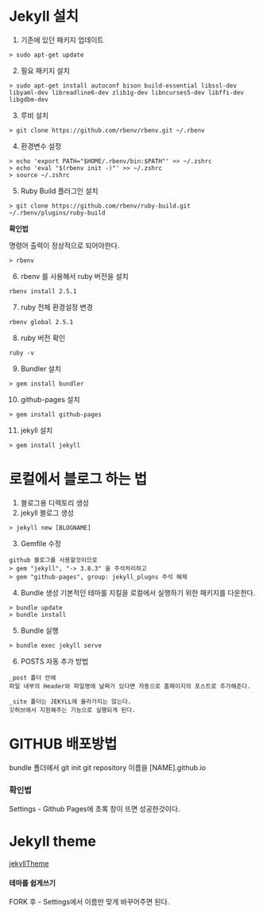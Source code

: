 ﻿# Jekyll 설치

1. 기존에 있던 패키지 업데이트

```
> sudo apt-get update
```

2. 필요 패키지 설치

```
> sudo apt-get install autoconf bison build-essential libssl-dev libyaml-dev libreadline6-dev zlib1g-dev libncurses5-dev libffi-dev libgdbm-dev
```

3. 루비 설치

```
> git clone https://github.com/rbenv/rbenv.git ~/.rbenv
```

4. 환경변수 설정

```
> echo 'export PATH="$HOME/.rbenv/bin:$PATH"' >> ~/.zshrc
> echo 'eval "$(rbenv init -)"' >> ~/.zshrc
> source ~/.zshrc
```

5. Ruby Build 플러그인 설치

```
> git clone https://github.com/rbenv/ruby-build.git ~/.rbenv/plugins/ruby-build
```

**확인법**

명령어 출력이 정상적으로 되어야한다.
```
> rbenv
```

6. rbenv 를 사용해서 ruby 버전을 설치
```
rbenv install 2.5.1
```

7. ruby 전체 환경설정 변경
```
rbenv global 2.5.1
```

8. ruby 버전 확인
```
ruby -v
```

9. Bundler 설치
```
> gem install bundler
``` 

10. github-pages 설치
```
> gem install github-pages
```

11. jekyll 설치
```
> gem install jekyll
```

# 로컬에서 블로그 하는 법


1. 블로그용 디렉토리 생성
2. jekyll 블로그 생성
```
> jekyll new [BLOGNAME]
```
3. Gemfile 수정
```
github 블로그를 사용할것이므로
> gem "jekyll", "-> 3.8.3" 을 주석처리하고
> gem "github-pages", group: jekyll_plugns 주석 해제
```

4. Bundle 생성
기본적인 테마를 지킬을 로컬에서 실행하기 위한 패키지를 다운한다.

```
> bundle update
> bundle install
```

5. Bundle 실행
```
> bundle exec jekyll serve
```

6. POSTS 자동 추가 방법
```
_post 폴더 안에 
파일 내부의 Header와 파일명에 날짜가 있다면 자동으로 홈페이지의 포스트로 추가해준다.
```

```
_site 폴더는 JEKYLL에 올라가지는 않는다.
깃허브에서 지원해주는 기능으로 실행되게 된다.
```

# GITHUB 배포방법

bundle 폴더에서 git init
git repository 이름을 [NAME].github.io

### 확인법

Settings - Github Pages에 초록 창이 뜨면 성공한것이다.

# Jekyll theme

[jekyllTheme](http://www.jekyllthemes.org)

#### 테마를 쉽게쓰기
FORK 후 - Settings에서 이름만 맞게 바꾸어주면 된다.
